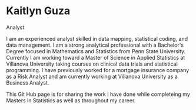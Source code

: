 # Kaitlyn Guza

Analyst

I am an experienced analyst skilled in data mapping, statistical coding, and data management. I am a strong analytical professional with
a Bachelor's Degree focused in Mathematics and Statistics from Penn State University. Currently I am working toward a Master of Science in Applied 
Statistics at Villanova University taking courses on clinical data trials and statistical programming. I have previously worked for a 
mortgage insurance company as a Risk Analyst and am currently working at Villanova University as a Business Analyst. 

This Git Hub page is for sharing the work I have done while completeing my Masters in Statistics as well as throughout my career.
